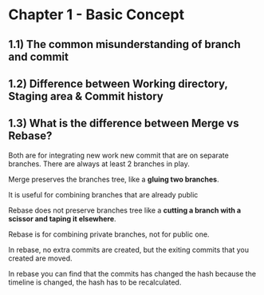 # Chapter 1 - Basic Concept

## 1.1) The common misunderstanding of branch and commit

## 1.2) Difference between Working directory, Staging area & Commit history

## 1.3) What is the difference between Merge vs Rebase?

Both are for integrating new work new commit that are on separate branches. There are always at least 2 branches in play.

Merge preserves the branches tree, like a **gluing two branches**.

It is useful for combining branches that are already public

Rebase does not preserve branches tree like a **cutting a branch with a scissor and taping it elsewhere**.

Rebase is for combining private branches, not for public one.

In rebase, no extra commits are created, but the exiting commits that you created are moved.

In rebase you can find that the commits has changed the hash because the timeline is changed, the hash has to be recalculated.
